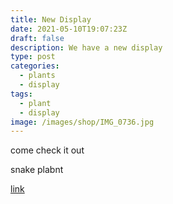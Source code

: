 ```yaml
---
title: New Display
date: 2021-05-10T19:07:23Z
draft: false
description: We have a new display
type: post
categories:
  - plants
  - display
tags:
  - plant
  - display
image: /images/shop/IMG_0736.jpg
---
```

come check it out

snake plabnt

[link](/order/)
